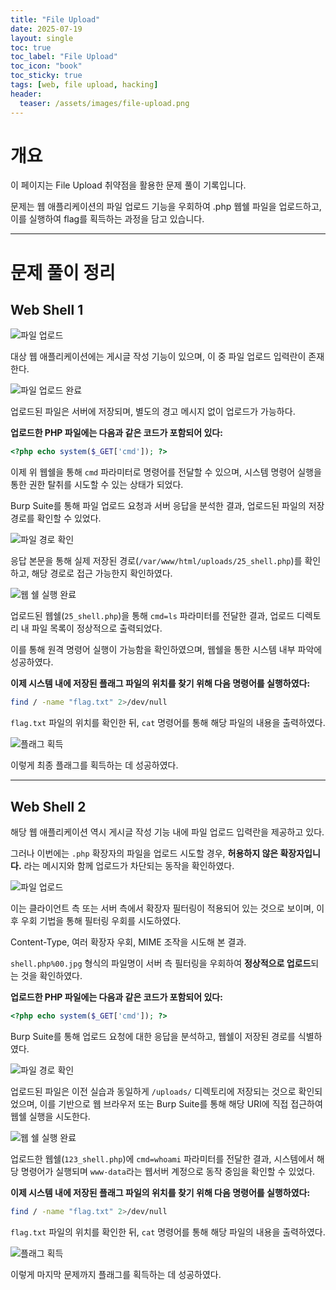 ```yaml
---
title: "File Upload"
date: 2025-07-19
layout: single
toc: true
toc_label: "File Upload"
toc_icon: "book"
toc_sticky: true
tags: [web, file upload, hacking]
header:
  teaser: /assets/images/file-upload.png
---
```


# 개요

이 페이지는 File Upload 취약점을 활용한 문제 풀이 기록입니다.

문제는 웹 애플리케이션의 파일 업로드 기능을 우회하여 .php 웹쉘 파일을 업로드하고, 이를 실행하여 flag를 획득하는 과정을 담고 있습니다.

---

# 문제 풀이 정리

## Web Shell 1

![파일 업로드](/assets/screenshots/file-upload/web_shell1_create.png)

대상 웹 애플리케이션에는 게시글 작성 기능이 있으며, 이 중 파일 업로드 입력란이 존재한다.

![파일 업로드 완료](/assets/screenshots/file-upload/web_shell1_php.png)

업로드된 파일은 서버에 저장되며, 별도의 경고 메시지 없이 업로드가 가능하다.

**업로드한 PHP 파일에는 다음과 같은 코드가 포함되어 있다:**

```php
<?php echo system($_GET['cmd']); ?>
```

이제 위 웹쉘을 통해 `cmd` 파라미터로 명령어를 전달할 수 있으며, 시스템 명령어 실행을 통한 권한 탈취를 시도할 수 있는 상태가 되었다.

Burp Suite를 통해 파일 업로드 요청과 서버 응답을 분석한 결과, 업로드된 파일의 저장 경로를 확인할 수 있었다.

![파일 경로 확인](/assets/screenshots/file-upload/web_shell1_path.png)

응답 본문을 통해 실제 저장된 경로(`/var/www/html/uploads/25_shell.php`)를 확인하고, 해당 경로로 접근 가능한지 확인하였다.

![웹 쉘 실행 완료](/assets/screenshots/file-upload/web_shell1_success.png)

업로드된 웹쉘(`25_shell.php`)을 통해 `cmd=ls` 파라미터를 전달한 결과, 업로드 디렉토리 내 파일 목록이 정상적으로 출력되었다.

이를 통해 원격 명령어 실행이 가능함을 확인하였으며, 웹쉘을 통한 시스템 내부 파악에 성공하였다.

**이제 시스템 내에 저장된 플래그 파일의 위치를 찾기 위해 다음 명령어를 실행하였다:**

```bash
find / -name "flag.txt" 2>/dev/null
```

`flag.txt` 파일의 위치를 확인한 뒤, `cat` 명령어를 통해 해당 파일의 내용을 출력하였다. 

![플래그 획득](/assets/screenshots/file-upload/web_shell1_flag.png)

이렇게 최종 플래그를 획득하는 데 성공하였다.

---

## Web Shell 2

해당 웹 애플리케이션 역시 게시글 작성 기능 내에 파일 업로드 입력란을 제공하고 있다.

그러나 이번에는 `.php` 확장자의 파일을 업로드 시도할 경우, **허용하지 않은 확장자입니다.** 라는 메시지와 함께 업로드가 차단되는 동작을 확인하였다.

![파일 업로드](/assets/screenshots/file-upload/web_shell2_create.png)

이는 클라이언트 측 또는 서버 측에서 확장자 필터링이 적용되어 있는 것으로 보이며, 이후 우회 기법을 통해 필터링 우회를 시도하였다.

Content-Type, 여러 확장자 우회, MIME 조작을 시도해 본 결과. 

`shell.php%00.jpg` 형식의 파일명이 서버 측 필터링을 우회하여 **정상적으로 업로드**되는 것을 확인하였다.

**업로드한 PHP 파일에는 다음과 같은 코드가 포함되어 있다:**

```php
<?php echo system($_GET['cmd']); ?>
```

Burp Suite를 통해 업로드 요청에 대한 응답을 분석하고, 웹쉘이 저장된 경로를 식별하였다.

![파일 경로 확인](/assets/screenshots/file-upload/web_shell2_path.png)

업로드된 파일은 이전 실습과 동일하게 `/uploads/` 디렉토리에 저장되는 것으로 확인되었으며, 이를 기반으로 웹 브라우저 또는 Burp Suite를 통해 해당 URI에 직접 접근하여 웹쉘 실행을 시도한다.

![웹 쉘 실행 완료](/assets/screenshots/file-upload/web_shell2_success.png)

업로드한 웹쉘(`123_shell.php`)에 `cmd=whoami` 파라미터를 전달한 결과, 시스템에서 해당 명령어가 실행되며 `www-data`라는 웹서버 계정으로 동작 중임을 확인할 수 있었다.

**이제 시스템 내에 저장된 플래그 파일의 위치를 찾기 위해 다음 명령어를 실행하였다:**

```bash
find / -name "flag.txt" 2>/dev/null
```

`flag.txt` 파일의 위치를 확인한 뒤, `cat` 명령어를 통해 해당 파일의 내용을 출력하였다. 

![플래그 획득](/assets/screenshots/file-upload/web_shell2_flag.png)

이렇게 마지막 문제까지 플래그를 획득하는 데 성공하였다.
